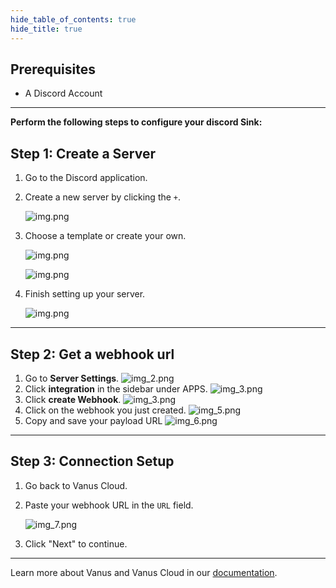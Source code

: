 ```yaml
--- 
hide_table_of_contents: true
hide_title: true
---
```


## Prerequisites

- A Discord Account

---

**Perform the following steps to configure your discord Sink:**

## Step 1: Create a Server

1. Go to the Discord application.

2. Create a new server by clicking the `+`.

    ![img.png](images/1.png)
3. Choose a template or create your own.

    ![img.png](images/2.png)

    ![img.png](images/2.1.png)

4. Finish setting up your server.

    ![img.png](images/2.2.png)

---

## Step 2: Get a webhook url

1. Go to **Server Settings**.
    ![img_2.png](images/3.png)
2. Click **integration** in the sidebar under APPS.
    ![img_3.png](images/4.png)
3. Click **create Webhook**.
    ![img_3.png](images/4.1.png)
4. Click on the webhook you just created.
    ![img_5.png](images/5.png)
5. Copy and save your payload URL
    ![img_6.png](images/6.png)

---

## Step 3: Connection Setup

1. Go back to Vanus Cloud.
2. Paste your webhook URL in the `URL` field.

    ![img_7.png](images/7.png)
3. Click "Next" to continue.

---

Learn more about Vanus and Vanus Cloud in our [documentation](https://docs.vanus.ai).
